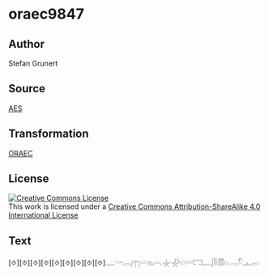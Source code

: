 # oraec9847

## Author

Stefan Grunert

## Source

[AES](https://github.com/simondschweitzer/aes)

## Transformation

[ORAEC](https://oraec.github.io/)

## License

<a rel="license" href="http://creativecommons.org/licenses/by-sa/4.0/"><img alt="Creative Commons License" style="border-width:0" src="https://i.creativecommons.org/l/by-sa/4.0/88x31.png" /></a><br />This work is licensed under a <a rel="license" href="http://creativecommons.org/licenses/by-sa/4.0/">Creative Commons Attribution-ShareAlike 4.0 International License</a>

## Text

[⯑][⯑][⯑][⯑][⯑][⯑][⯑][⯑][⯑]𓊃𓎡𓂋𓉲𓎟𓁶𓇹𓇼𓇻𓇳𓎟𓉐𓉻𓋴𓌉𓏃𓏏𓐙𓎸𓊵𓊪𓏏<br>
